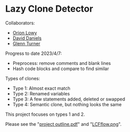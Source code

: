 # Lazy Clone Detector

Collaborators:

- [Orion Lowy](https://github.com/oslowy)
- [David Daniels](https://github.com/tetricz)
- [Glenn Turner](https://github.com/glenntu15)

Progress to date 2023/4/7:

- Preprocess: remove comments and blank lines
- Hash code blocks and compare to find similar

Types of clones:

- Type 1: Almost exact match
- Type 2: Renamed variables
- Type 3: A few statements added, deleted or swapped
- Type 4: Semantic clone, but nothing looks the same

This project focuses on types 1 and 2.

Please see the "[project outline.pdf](./project%20outline.pdf)" and "[LCFflow.png](./diagrams/LCFflow.pdf)".
